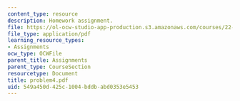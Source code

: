 ```yaml
---
content_type: resource
description: Homework assignment.
file: https://ol-ocw-studio-app-production.s3.amazonaws.com/courses/22-314j-structural-mechanics-in-nuclear-power-technology-fall-2006/549a450d425c1004bddbabd0353e5453_problem4.pdf
file_type: application/pdf
learning_resource_types:
- Assignments
ocw_type: OCWFile
parent_title: Assignments
parent_type: CourseSection
resourcetype: Document
title: problem4.pdf
uid: 549a450d-425c-1004-bddb-abd0353e5453
---
```


